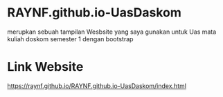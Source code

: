 # RAYNF.github.io-UasDaskom
merupkan sebuah tampilan Wesbsite yang saya gunakan untuk Uas mata kuliah doskom semester 1 dengan bootstrap

# Link Website 
https://raynf.github.io/RAYNF.github.io-UasDaskom/index.html
